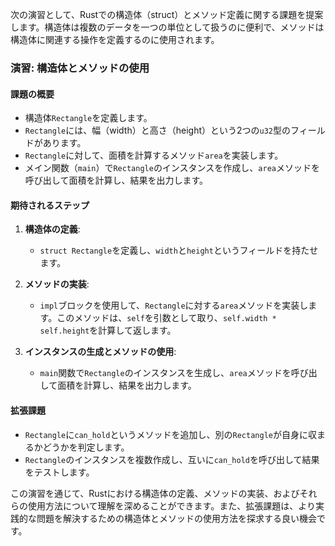 次の演習として、Rustでの構造体（struct）とメソッド定義に関する課題を提案します。構造体は複数のデータを一つの単位として扱うのに便利で、メソッドは構造体に関連する操作を定義するのに使用されます。

### 演習: 構造体とメソッドの使用

#### 課題の概要
- 構造体`Rectangle`を定義します。
- `Rectangle`には、幅（width）と高さ（height）という2つの`u32`型のフィールドがあります。
- `Rectangle`に対して、面積を計算するメソッド`area`を実装します。
- メイン関数（`main`）で`Rectangle`のインスタンスを作成し、`area`メソッドを呼び出して面積を計算し、結果を出力します。

#### 期待されるステップ
1. **構造体の定義**:
   - `struct Rectangle`を定義し、`width`と`height`というフィールドを持たせます。

2. **メソッドの実装**:
   - `impl`ブロックを使用して、`Rectangle`に対する`area`メソッドを実装します。このメソッドは、`self`を引数として取り、`self.width * self.height`を計算して返します。

3. **インスタンスの生成とメソッドの使用**:
   - `main`関数で`Rectangle`のインスタンスを生成し、`area`メソッドを呼び出して面積を計算し、結果を出力します。

#### 拡張課題
- `Rectangle`に`can_hold`というメソッドを追加し、別の`Rectangle`が自身に収まるかどうかを判定します。
- `Rectangle`のインスタンスを複数作成し、互いに`can_hold`を呼び出して結果をテストします。

この演習を通じて、Rustにおける構造体の定義、メソッドの実装、およびそれらの使用方法について理解を深めることができます。また、拡張課題は、より実践的な問題を解決するための構造体とメソッドの使用方法を探求する良い機会です。